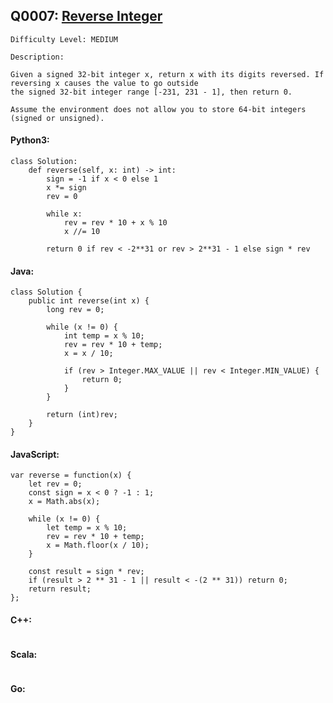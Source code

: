 ## Q0007: [Reverse Integer](https://leetcode.com/problems/reverse-integer/)

```
Difficulty Level: MEDIUM
```

```
Description:

Given a signed 32-bit integer x, return x with its digits reversed. If reversing x causes the value to go outside
the signed 32-bit integer range [-231, 231 - 1], then return 0.

Assume the environment does not allow you to store 64-bit integers (signed or unsigned).
```

#### Python3:

```
class Solution:
    def reverse(self, x: int) -> int:
        sign = -1 if x < 0 else 1
        x *= sign
        rev = 0

        while x:
            rev = rev * 10 + x % 10
            x //= 10
        
        return 0 if rev < -2**31 or rev > 2**31 - 1 else sign * rev
```

#### Java:

```
class Solution {
    public int reverse(int x) {
        long rev = 0;

        while (x != 0) {
            int temp = x % 10;
            rev = rev * 10 + temp;
            x = x / 10;

            if (rev > Integer.MAX_VALUE || rev < Integer.MIN_VALUE) {
                return 0;
            }
        }

        return (int)rev;
    }
}
```

#### JavaScript:

```
var reverse = function(x) {
    let rev = 0;
    const sign = x < 0 ? -1 : 1;
    x = Math.abs(x);

    while (x != 0) {
        let temp = x % 10;
        rev = rev * 10 + temp;
        x = Math.floor(x / 10);
    }

    const result = sign * rev;
    if (result > 2 ** 31 - 1 || result < -(2 ** 31)) return 0;
    return result;
};
```

#### C++:

```

```

#### Scala:

```

```

#### Go:

```

```